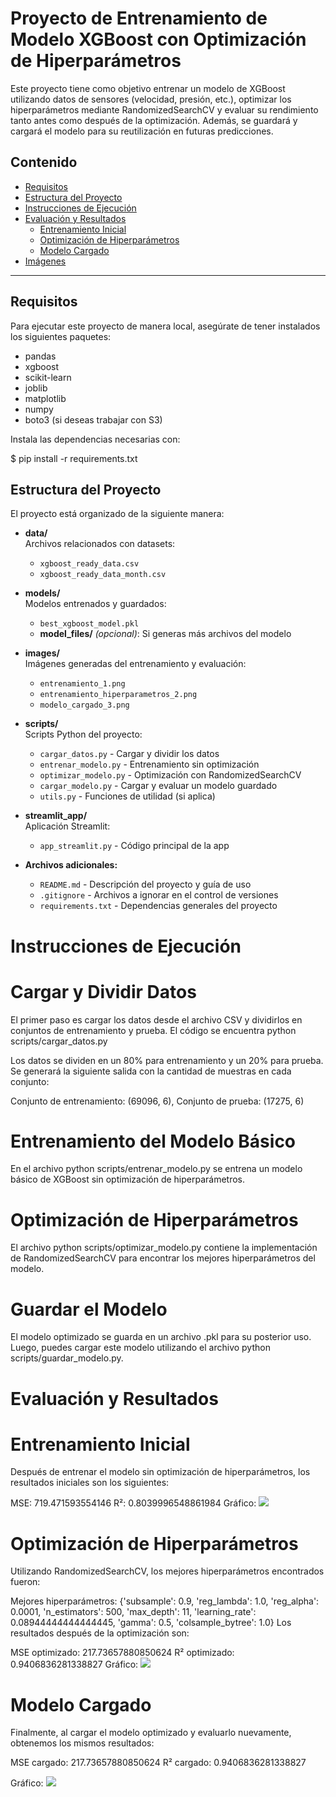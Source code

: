 # Proyecto de Entrenamiento de Modelo XGBoost con Optimización de Hiperparámetros

Este proyecto tiene como objetivo entrenar un modelo de XGBoost utilizando datos de sensores (velocidad, presión, etc.), optimizar los hiperparámetros mediante RandomizedSearchCV y evaluar su rendimiento tanto antes como después de la optimización. Además, se guardará y cargará el modelo para su reutilización en futuras predicciones.

## Contenido
- [Requisitos](#requisitos)
- [Estructura del Proyecto](#estructura-del-proyecto)
- [Instrucciones de Ejecución](#instrucciones-de-ejecución)
- [Evaluación y Resultados](#evaluación-y-resultados)
  - [Entrenamiento Inicial](#entrenamiento-inicial)
  - [Optimización de Hiperparámetros](#optimización-de-hiperparámetros)
  - [Modelo Cargado](#modelo-cargado)
- [Imágenes](#imágenes)

---

## Requisitos

Para ejecutar este proyecto de manera local, asegúrate de tener instalados los siguientes paquetes:

- pandas  
- xgboost  
- scikit-learn  
- joblib  
- matplotlib  
- numpy  
- boto3 (si deseas trabajar con S3)

Instala las dependencias necesarias con:

$ pip install -r requirements.txt

## Estructura del Proyecto

El proyecto está organizado de la siguiente manera:
- **data/**  
  Archivos relacionados con datasets:  
  - `xgboost_ready_data.csv`  
  - `xgboost_ready_data_month.csv`  

- **models/**  
  Modelos entrenados y guardados:  
  - `best_xgboost_model.pkl`  
  - **model_files/** *(opcional)*: Si generas más archivos del modelo

- **images/**  
  Imágenes generadas del entrenamiento y evaluación:  
  - `entrenamiento_1.png`  
  - `entrenamiento_hiperparametros_2.png`  
  - `modelo_cargado_3.png`  

- **scripts/**  
  Scripts Python del proyecto:  
  - `cargar_datos.py` - Cargar y dividir los datos  
  - `entrenar_modelo.py` - Entrenamiento sin optimización  
  - `optimizar_modelo.py` - Optimización con RandomizedSearchCV  
  - `cargar_modelo.py` - Cargar y evaluar un modelo guardado  
  - `utils.py` - Funciones de utilidad (si aplica)  

- **streamlit_app/**  
  Aplicación Streamlit:  
  - `app_streamlit.py` - Código principal de la app  
  

- **Archivos adicionales:**  
  - `README.md` - Descripción del proyecto y guía de uso  
  - `.gitignore` - Archivos a ignorar en el control de versiones  
  - `requirements.txt` - Dependencias generales del proyecto


# Instrucciones de Ejecución
# Cargar y Dividir Datos

El primer paso es cargar los datos desde el archivo CSV y dividirlos en conjuntos de entrenamiento y prueba. El código se encuentra python scripts/cargar_datos.py

Los datos se dividen en un 80% para entrenamiento y un 20% para prueba. Se generará la siguiente salida con la cantidad de muestras en cada conjunto:

Conjunto de entrenamiento: (69096, 6), Conjunto de prueba: (17275, 6)

# Entrenamiento del Modelo Básico

En el archivo python scripts/entrenar_modelo.py se entrena un modelo básico de XGBoost sin optimización de hiperparámetros.

# Optimización de Hiperparámetros

El archivo python scripts/optimizar_modelo.py contiene la implementación de RandomizedSearchCV para encontrar los mejores hiperparámetros del modelo.

# Guardar el Modelo

El modelo optimizado se guarda en un archivo .pkl para su posterior uso. Luego, puedes cargar este modelo utilizando el archivo python scripts/guardar_modelo.py.

# Evaluación y Resultados
# Entrenamiento Inicial
Después de entrenar el modelo sin optimización de hiperparámetros, los resultados iniciales son los siguientes:


MSE: 719.471593554146
R²: 0.8039996548861984
Gráfico:
![](https://github.com/Echeverria29/EntrenamientoXGboostLocal/blob/main/images/entrenamiento1.PNG)

# Optimización de Hiperparámetros
Utilizando RandomizedSearchCV, los mejores hiperparámetros encontrados fueron:

Mejores hiperparámetros: {'subsample': 0.9, 'reg_lambda': 1.0, 'reg_alpha': 0.0001, 'n_estimators': 500, 'max_depth': 11, 'learning_rate': 0.08944444444444445, 'gamma': 0.5, 'colsample_bytree': 1.0}
Los resultados después de la optimización son:

MSE optimizado: 217.73657880850624
R² optimizado: 0.9406836281338827
Gráfico:
![](https://github.com/Echeverria29/EntrenamientoXGboostLocal/blob/main/images/entrenamiento2hiperparametros.png)

# Modelo Cargado
Finalmente, al cargar el modelo optimizado y evaluarlo nuevamente, obtenemos los mismos resultados:

MSE cargado: 217.73657880850624
R² cargado: 0.9406836281338827

Gráfico:
![](https://github.com/Echeverria29/EntrenamientoXGboostLocal/blob/main/images/evaluar-modelofinal4.png)